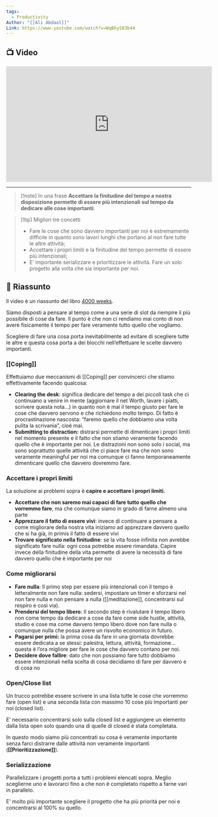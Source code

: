```yaml
---
tags:
  - Productivity
Author: "[[Ali Abdaal]]"
Link: https://www.youtube.com/watch?v=WqBkyS83b44
---
```

## 📺 Video
<div class="iframe-container">
  <iframe width="560" height="315" src="https://www.youtube.com/embed/WqBkyS83b44" title="YouTube video player" frameborder="0" allow="accelerometer; autoplay; clipboard-write; encrypted-media; gyroscope; picture-in-picture" allowfullscreen></iframe>
</div>

---

> [!note] In una frase
> **Accettare la finitudine del tempo a nostra disposizione permette di essere più intenzionali sul tempo da dedicare alle cose importanti**.

> [!tip] Migliori tre concetti
> - Fare le cose che sono davvero importanti per noi è estremamente difficile in quanto sono lavori lunghi che portano al non fare tutte le altre attività;
> - Accettare i propri limiti e la finitudine del tempo permette di essere più intenzionali;
> - E’ importante serializzare e prioritizzare le attività. Fare un solo progetto alla volta che sia importante per noi.

## 📒 Riassunto

Il video è un riassunto del libro [4000 weeks](https://www.amazon.it/Four-Thousand-Weeks-Management-Mortals/dp/0374159122).

Siamo disposti a pensare al tempo come a una serie di slot da riempire il più possibile di cose da fare. Il punto è che non ci rendiamo mai conto di non avere fisicamente il tempo per fare veramente tutto quello che vogliamo.

Scegliere di fare una cosa porta inevitabilmente ad evitare di scegliere tutte le altre e questa cosa porta a dei blocchi nell’effettuare le scelte davvero importanti.

### [[Coping]]

Effettuiamo due meccanismi di [[Coping]] per convincerci che stiamo effettivamente facendo qualcosa:

- **Clearing the desk**: significa dedicare del tempo a dei piccoli task che ci continuano a venire in mente (aggiornare il net Worth, lavare i piatti, scrivere questa nota…) in quanto non è mai il tempo giusto per fare le cose che davvero servono e che richiedono molto tempo. Di fatto è procrastinazione nascosta: “faremo quello che dobbiamo una volta pulita la scrivania”, cioè mai.
- **Submitting to distraction:** distrarsi permette di dimenticare i propri limiti nel momento presente e il fatto che non stiamo veramente facendo quello che è importante per noi. Le distrazioni non sono solo i social, ma sono soprattutto quelle attività che ci piace fare ma che non sono veramente meaningful per noi ma comunque ci fanno temporaneamente dimenticare quello che davvero dovremmo fare.

### Accettare i propri limiti

La soluzione ai problemi sopra è **capire e accettare i propri limiti.**

- **Accettare che non saremo mai capaci di fare tutto quello che vorremmo fare**, ma che comunque siamo in grado di farne almeno una parte
- **Apprezzare il fatto di essere vivi**: invece di continuare a pensare a come migliorare della nostra vita iniziamo ad apprezzare davvero quello che si ha già, in primis il fatto di essere vivi
- **Trovare significato nella finitudine**: se la vita fosse infinita non avrebbe significato fare nulla: ogni cosa potrebbe essere rimandata. Capire invece della finitudine della vita permette di avere la necessità di fare davvero quello che è importante per noi

### Come migliorarsi

- **Fare nulla**: Il primo step per essere più intenzionali con il tempo è letteralmente non fare nulla: sedersi, impostare un timer e sforzarsi nel non fare nulla e non pensare a nulla ([[meditazione]], concentrarsi sul respiro e così via).
- **Prendersi del tempo libero**: Il secondo step è rivalutare il tempo libero non come tempo da dedicare a cose da fare come side hustle, attività, studio e cose ma come davvero tempo libero dove non fare nulla o comunque nulla che possa avere un risvolto economico in futuro.
- **Pagarsi per primi:** la prima cosa da fare in una giornata dovrebbe essere dedicata a se stessi: palestra, lettura, attività, formazione… questa è l’ora migliore per fare le cose che davvero contano per noi.
- **Decidere dove fallire**: dato che non possiamo fare tutto dobbiamo essere intenzionali nella scelta di cosa decidiamo di fare per davvero e di cosa no

### Open/Close list

Un trucco potrebbe essere scrivere in una lista tutte le cose che vorremmo fare (open list) e una seconda lista con massimo 10 cose più importanti per noi (closed list).

E’ necessario concentrarsi solo sulla closed list e aggiungere un elemento dalla lista open solo quando una di quelle di closed è stata completata.

In questo modo siamo più concentrati su cosa è veramente importante senza farci distrarre dalle attività non veramente importanti (**[[Prioritizzazione]]**).

### Serializzazione

Parallelizzare i progetti porta a tutti i problemi elencati sopra. Meglio sceglierne uno e lavorarci fino a che non è completato rispetto a farne vari in parallelo.

E’ molto più importante scegliere il progetto che ha più priorità per noi e concentrarsi al 100% su quello.